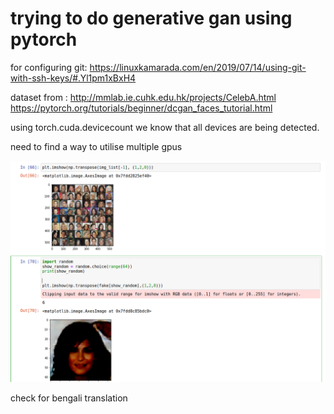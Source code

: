 # trying to do generative gan using pytorch

for configuring git: https://linuxkamarada.com/en/2019/07/14/using-git-with-ssh-keys/#.Yl1pm1xBxH4

dataset from : http://mmlab.ie.cuhk.edu.hk/projects/CelebA.html
https://pytorch.org/tutorials/beginner/dcgan_faces_tutorial.html

using torch.cuda.devicecount we know that all devices are being detected.

need to find a way to utilise multiple gpus

![](gan.png)


check for bengali translation